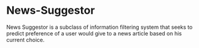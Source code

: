 # News-Suggestor
News Suggestor is a subclass of information filtering system that seeks to predict preference of a user would give to a news article based on his current choice.
